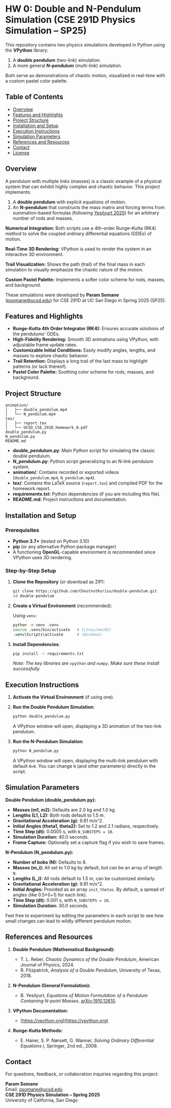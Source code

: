 # HW 0: Double and N-Pendulum Simulation (CSE 291D Physics Simulation – SP25)

This repository contains two physics simulations developed in Python using the **VPython** library: 
1. A **double pendulum** (two-link) simulation.  
2. A more general **N-pendulum** (multi-link) simulation.

Both serve as demonstrations of chaotic motion, visualized in real-time with a custom pastel color palette.

## Table of Contents

- [Overview](#overview)
- [Features and Highlights](#features-and-highlights)
- [Project Structure](#project-structure)
- [Installation and Setup](#installation-and-setup)
- [Execution Instructions](#execution-instructions)
- [Simulation Parameters](#simulation-parameters)
- [References and Resources](#references-and-resources)
- [Contact](#contact)
- [License](#license)

## Overview

A pendulum with multiple links (masses) is a classic example of a physical system that can exhibit highly complex and chaotic behavior. This project implements:
1. A **double pendulum** with explicit equations of motion.  
2. An **N-pendulum** that constructs the mass matrix and forcing terms from summation-based formulas (following [Yesilyurt 2020][yesilyurt2020]) for an arbitrary number of rods and masses.

**Numerical Integration:** Both scripts use a 4th-order Runge–Kutta (RK4) method to solve the coupled ordinary differential equations (ODEs) of motion.

**Real-Time 3D Rendering:** VPython is used to render the system in an interactive 3D environment.

**Trail Visualization:** Shows the path (trail) of the final mass in each simulation to visually emphasize the chaotic nature of the motion.

**Custom Pastel Palette:** Implements a softer color scheme for rods, masses, and background.

These simulations were developed by **Param Somane** (psomane@ucsd.edu) for CSE 291D at UC San Diego in Spring 2025 (SP25). 

## Features and Highlights

- **Runge-Kutta 4th Order Integrator (RK4):** Ensures accurate solutions of the pendulums’ ODEs.
- **High-Fidelity Rendering:** Smooth 3D animations using VPython, with adjustable frame update rates.
- **Customizable Initial Conditions:** Easily modify angles, lengths, and masses to explore chaotic behavior.
- **Trail Retention:** Displays a long trail of the last mass to highlight patterns (or lack thereof).
- **Pastel Color Palette:** Soothing color scheme for rods, masses, and background.

## Project Structure

```
animation/
│   ├── double_pendulum.mp4
│   └── N_pendulum.mp4
tex/
│   ├── report.tex
│   └── UCSD_CSE_291D_Homework_0.pdf
double_pendulum.py
N_pendulum.py
README.md
```

- **double_pendulum.py**: Main Python script for simulating the classic double pendulum.
- **N_pendulum.py**: Python script generalizing to an N-link pendulum system.
- **animation/**: Contains recorded or exported videos (`double_pendulum.mp4`, `N_pendulum.mp4`).
- **tex/**: Contains the LaTeX source (`report.tex`) and compiled PDF for the homework report.
- **requirements.txt**: Python dependencies (if you are including this file).
- **README.md**: Project instructions and documentation.

## Installation and Setup

### Prerequisites

- **Python 3.7+** (tested on Python 3.10)
- **pip** (or any alternative Python package manager)
- A functioning **OpenGL**-capable environment is recommended since VPython uses 3D rendering.

### Step-by-Step Setup

1. **Clone the Repository** (or download as ZIP):
   ```bash
   git clone https://github.com/ChestnutKurisu/double-pendulum.git
   cd double-pendulum
   ```

2. **Create a Virtual Environment** (recommended):

   Using `venv`:
   ```bash
   python -m venv .venv
   source .venv/bin/activate   # (Linux/macOS)
   .venv\Scripts\activate      # (Windows)
   ```

3. **Install Dependencies**:
   ```bash
   pip install -r requirements.txt
   ```
   *Note: The key libraries are `vpython` and `numpy`. Make sure these install successfully.*

## Execution Instructions

1. **Activate the Virtual Environment** (if using one).

2. **Run the Double Pendulum Simulation**:
   ```bash
   python double_pendulum.py
   ```
   A VPython window will open, displaying a 3D animation of the two-link pendulum.

3. **Run the N-Pendulum Simulation**:
   ```bash
   python N_pendulum.py
   ```
   A VPython window will open, displaying the multi-link pendulum with default `N=8`. You can change `N` (and other parameters) directly in the script.

## Simulation Parameters

**Double Pendulum (double_pendulum.py):**
- **Masses (m1, m2):** Defaults are 2.0 kg and 1.0 kg.
- **Lengths (L1, L2):** Both rods default to 1.5 m.
- **Gravitational Acceleration (g):** 9.81 m/s^2.
- **Initial Angles (theta1, theta2):** Set to 1.2 and 2.1 radians, respectively.
- **Time Step (dt):** 0.0005 s, with `N_SUBSTEPS = 10`.
- **Simulation Duration:** 40.0 seconds.
- **Frame Capture:** Optionally set a capture flag if you wish to save frames.

**N-Pendulum (N_pendulum.py):**
- **Number of bobs (N):** Defaults to 8. 
- **Masses (m_i):** All set to 1.0 kg by default, but can be an array of length `N`.
- **Lengths (L_i):** All rods default to 1.5 m, can be customized similarly.
- **Gravitational Acceleration (g):** 9.81 m/s^2.
- **Initial Angles:** Provided as an array `init_thetas`. By default, a spread of angles (like 0.5*(i+1) for each link).
- **Time Step (dt):** 0.001 s, with `N_SUBSTEPS = 10`.
- **Simulation Duration:** 30.0 seconds.

Feel free to experiment by editing the parameters in each script to see how small changes can lead to wildly different pendulum motion.

## References and Resources

1. **Double Pendulum (Mathematical Background):**
   - T. L. Reber, *Chaotic Dynamics of the Double Pendulum*, American Journal of Physics, 2024.
   - R. Fitzpatrick, *Analysis of a Double Pendulum*, University of Texas, 2018.  

2. **N-Pendulum (General Formulation):**  
   - B. Yesilyurt, *Equations of Motion Formulation of a Pendulum Containing N-point Masses*. [arXiv:1910.12610][yesilyurt2020].

3. **VPython Documentation:**  
   - [https://vpython.org](https://vpython.org)

4. **Runge-Kutta Methods:**  
   - E. Hairer, S. P. Nørsett, G. Wanner, *Solving Ordinary Differential Equations I*, Springer, 2nd ed., 2009.

[yesilyurt2020]: https://arxiv.org/abs/1910.12610

## Contact

For questions, feedback, or collaboration inquiries regarding this project:

**Param Somane**  
Email: [psomane@ucsd.edu](mailto:psomane@ucsd.edu)  
**CSE 291D Physics Simulation – Spring 2025**  
University of California, San Diego

